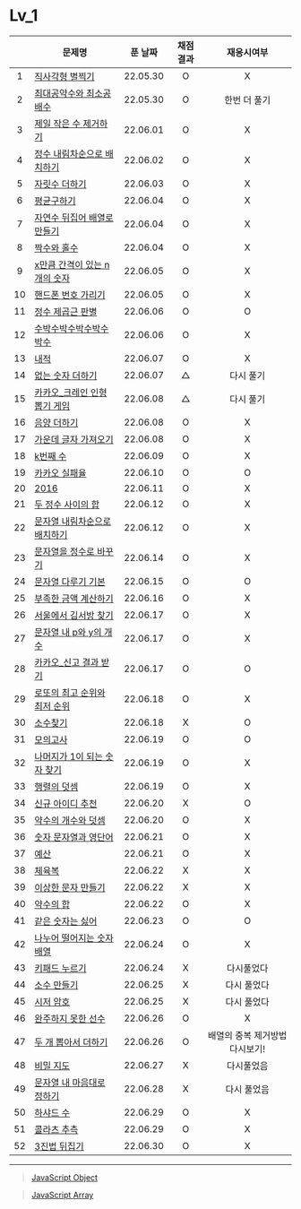 # Lv_1
||문제명|푼 날짜|채점 결과|재응시여부|
|:-:|---|:---:|:---:|:---:|
|1|[직사각형 별찍기](./starRectangle.js)|22.05.30|O|X|
|2|[최대공약수와 최소공배수](./GcdLcm.js)|22.05.30|O|한번 더 풀기|
|3|[제일 작은 수 제거하기](./sliceMin.js)|22.06.01|O|X|
|4|[정수 내림차순으로 배치하기](./sortNumber.js)|22.06.02|O|X|
|5|[자릿수 더하기](./positionSum.js)|22.06.03|O|X|
|6|[평균구하기](./average.js)|22.06.04|O|X|
|7|[자연수 뒤집어 배열로 만들기](./reverseNumber.js)|22.06.04|O|X|
|8|[짝수와 홀수](./oddOrEven.js)|22.06.04|O|X|
|9|[x만큼 간격이 있는 n개의 숫자](./xLength.js)|22.06.05|O|X|
|10|[핸드폰 번호 가리기](./hideNumber.js)|22.06.05|O|X|
|11|[정수 제곱근 판별](./integerSqrt.js)|22.06.06|O|O|
|12|[수박수박수박수박수박수](./watermelon.js)|22.06.06|O|X|
|13|[내적](./dotProduct.js)|22.06.07|O|X|
|14|[없는 숫자 더하기](./accNoNumbers.js)|22.06.07|△|다시 풀기|
|15|[카카오_크레인 인형뽑기 게임](./pickdolls.js)|22.06.08|△|다시 풀기|
|16|[음양 더하기](./accPlusMinus.js)|22.06.08|O|X|
|17|[가운데 글자 가져오기](./bringMid.js)|22.06.08|O|X|
|18|[k번째 수](./kNumber.js)|22.06.09|O|X|
|19|[카카오 실패율](./failRatio.js)|22.06.10|O|O|
|20|[2016](./2016.js)|22.06.11|O|X|
|21|[두 정수 사이의 합](./betweenAandB.js)|22.06.12|O|X|
|22|[문자열 내림차순으로 배치하기](./sortString.js)|22.06.12|O|X|
|23|[문자열을 정수로 바꾸기](./stringToNumber.js)|22.06.14|O|X|
|24|[문자열 다루기 기본](./basicString.js)|22.06.15|O|O|
|25|[부족한 금액 계산하기](./shortMoney.js)|22.06.16|O|X|
|26|[서울에서 김서방 찾기](./findKim.js)|22.06.17|O|X|
|27|[문자열 내 p와 y의 개수](./pyInTheString.js)|22.06.17|O|X|
|28|[카카오_신고 결과 받기](./reportingMail.js)|22.06.17|O|O|
|29|[로또의 최고 순위와 최저 순위](./lottoMinMax.js)|22.06.18|O|X|
|30|[소수찾기](./findPrimeNumber.js)|22.06.18|X|O|
|31|[모의고사](./mockTest.js)|22.06.19|O|O|
|32|[나머지가 1이 되는 숫자 찾기](./findRestValue.js)|22.06.19|O|X|
|33|[행렬의 덧셈](./addMatrix.js)|22.06.19|O|X|
|34|[신규 아이디 추천](./recommandNewId.js)|22.06.20|X|O|
|35|[약수의 개수와 덧셈](./betweenNumbers.js)|22.06.20|O|X|
|36|[숫자 문자열과 영단어](./numberAndWord.js)|22.06.21|O|X|
|37|[예산](./budget.js)|22.06.21|O|X|
|38|[체육복](./trainingClothes.js)|22.06.22|X|X|
|39|[이상한 문자 만들기](./strangeString.js)|22.06.22|X|X|
|40|[약수의 합](./sumDivisor.js)|22.06.22|O|X|
|41|[같은 숫자는 싫어](./hateSameNumber.js)|22.06.23|O|O|
|42|[나누어 떨어지는 숫자 배열](./fitNumberArray.js)|22.06.24|O|X|
|43|[키패드 누르기](./pushKeypad.js)|22.06.24|X|다시풀었다|
|44|[소수 만들기](./makePrimeNumber.js)|22.06.25|X|다시 풀었다|
|45|[시저 암호](./caesarPassword.js)|22.06.25|X|다시 풀었다|
|46|[완주하지 못한 선수](./notCompletion.js)|22.06.26|O|X|
|47|[두 개 뽑아서 더하기](./popTwoSum.js)|22.06.26|O|배열의 중복 제거방법 다시보기!|
|48|[비밀 지도](./secretMap.js)|22.06.27|X|다시풀었음|
|49|[문자열 내 마음대로 정하기](./asonelikes.js)|22.06.28|X|다시 풀었음|
|50|[하샤드 수](./hashadNumber.js)|22.06.29|O|X|
|51|[콜라츠 추측](./collatz.js)|22.06.29|O|X|
|52|[3진법 뒤집기](./reverse3.js)|22.06.30|O|X|

---
> [JavaScript Object](../../../theory/object.md)

> [JavaScript Array](../../../theory/array.md)